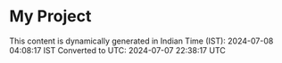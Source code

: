# My Project

This content is dynamically generated in Indian Time (IST): 2024-07-08 04:08:17 IST
Converted to UTC: 2024-07-07 22:38:17 UTC
